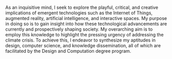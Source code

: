 As an inquisitive mind, I seek to explore the playful, critical, and creative implications of emergent technologies such as the Internet of Things, augmented reality, artificial intelligence, and interactive spaces. My purpose in doing so is to gain insight into how these technological advancements are currently and prospectively shaping society. My overarching aim is to employ this knowledge to highlight the pressing urgency of addressing the climate crisis. To achieve this, I endeavor to synthesize my aptitudes in design, computer science, and knowledge dissemination, all of which are facilitated by the Design and Computation degree program.